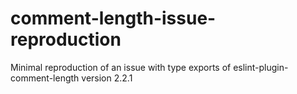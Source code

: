 # comment-length-issue-reproduction
Minimal reproduction of an issue with type exports of eslint-plugin-comment-length version 2.2.1
